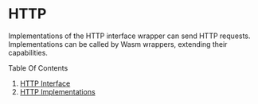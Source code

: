 # HTTP
Implementations of the HTTP interface wrapper can send HTTP requests. Implementations can be called by Wasm wrappers, extending their capabilities.

Table Of Contents
1. [HTTP Interface](./interface/resources/README.md)
2. [HTTP Implementations](./implementations/)
